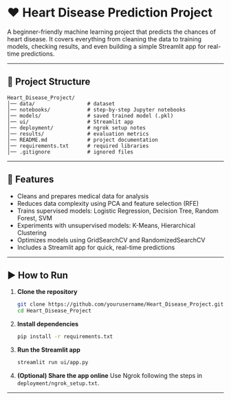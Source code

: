 # ❤️ Heart Disease Prediction Project

A beginner-friendly machine learning project that predicts the chances of heart disease.
It covers everything from cleaning the data to training models, checking results, and even building a simple Streamlit app for real-time predictions.

---

## 📂 Project Structure

```
Heart_Disease_Project/
│── data/                 # dataset
│── notebooks/            # step-by-step Jupyter notebooks
│── models/               # saved trained model (.pkl)
│── ui/                   # Streamlit app
│── deployment/           # ngrok setup notes
│── results/              # evaluation metrics
│── README.md             # project documentation
│── requirements.txt      # required libraries
│── .gitignore            # ignored files
```

---

## 🚀 Features

* Cleans and prepares medical data for analysis
* Reduces data complexity using PCA and feature selection (RFE)
* Trains supervised models: Logistic Regression, Decision Tree, Random Forest, SVM
* Experiments with unsupervised models: K-Means, Hierarchical Clustering
* Optimizes models using GridSearchCV and RandomizedSearchCV
* Includes a Streamlit app for quick, real-time predictions

---

## ▶️ How to Run

1. **Clone the repository**

   ```bash
   git clone https://github.com/yourusername/Heart_Disease_Project.git
   cd Heart_Disease_Project
   ```

2. **Install dependencies**

   ```bash
   pip install -r requirements.txt
   ```

3. **Run the Streamlit app**

   ```bash
   streamlit run ui/app.py
   ```

4. **(Optional) Share the app online**
   Use Ngrok following the steps in `deployment/ngrok_setup.txt`.

---
